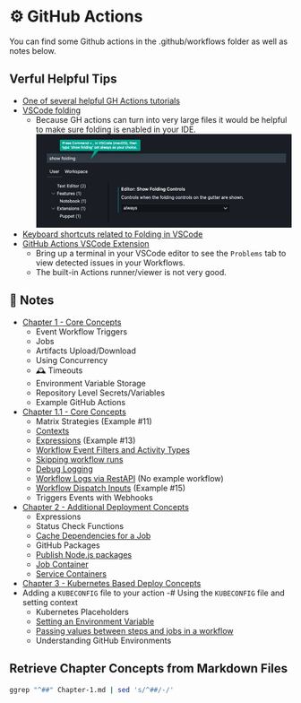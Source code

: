 # ⚙️ GitHub Actions 

You can find some Github actions in the .github/workflows folder as well as notes below. 

## Verful Helpful Tips 

- [One of several helpful GH Actions tutorials](https://www.youtube.com/watch?v=5xngh29yx9A)
- [VSCode folding](https://www.youtube.com/watch?v=63Ck0LTzaps)
  - Because GH actions can turn into very large files it would be helpful to make sure folding is enabled in your IDE. 
![how to enable folding in vscode](./Media/Folding.png "Folding in VScode")  
- [Keyboard shortcuts related to Folding in VSCode](https://stackoverflow.com/questions/30067767/how-do-i-fold-collapse-hide-sections-of-code-in-visual-studio-code)
- [GitHub Actions VSCode Extension](https://marketplace.visualstudio.com/items?itemName=GitHub.vscode-github-actions)
  - Bring up a terminal in your VSCode editor to see the `Problems` tab to view detected issues in your Workflows.
  - The built-in Actions runner/viewer is not very good. 

## 📙 Notes 

- [Chapter 1 - Core Concepts](./Notes/Chapter-1.md)
  - Event Workflow Triggers   
  - Jobs 
  - Artifacts Upload/Download
  - Using Concurrency 
  - 🕰️ Timeouts 
  - Environment Variable Storage 
  - Repository Level Secrets/Variables 
  - Example GitHub Actions
- [Chapter 1.1 - Core Concepts](./Notes/Chapter-1.1.md)
  - Matrix Strategies (Example #11)
  - [Contexts](https://docs.github.com/en/actions/writing-workflows/choosing-what-your-workflow-does/accessing-contextual-information-about-workflow-runs) 
  - [Expressions](https://docs.github.com/en/actions/writing-workflows/choosing-what-your-workflow-does/evaluate-expressions-in-workflows-and-actions) (Example #13)
  - [Workflow Event Filters and Activity Types](https://docs.github.com/en/actions/writing-workflows/choosing-when-your-workflow-runs/events-that-trigger-workflows)
  - [Skipping workflow runs](https://docs.github.com/en/actions/managing-workflow-runs-and-deployments/managing-workflow-runs/skipping-workflow-runs)
  - [Debug Logging](https://docs.github.com/en/actions/monitoring-and-troubleshooting-workflows/troubleshooting-workflows/enabling-debug-logging)
  - [Workflow Logs via RestAPI](https://docs.github.com/en/rest/actions/workflows?apiVersion=2022-11-28) (No example workflow)
  - [Workflow Dispatch Inputs](https://docs.github.com/en/actions/writing-workflows/workflow-syntax-for-github-actions#onworkflow_dispatch) (Example #15) 
  - Triggers Events with Webhooks 
- [Chapter 2 - Additional Deployment Concepts](./Notes/Chapter-2.md)
  - Expressions
  - Status Check Functions 
  - [Cache Dependencies for a Job](https://docs.github.com/en/actions/writing-workflows/choosing-what-your-workflow-does/caching-dependencies-to-speed-up-workflows)
  - GitHub Packages 
  - [Publish Node.js packages](https://docs.github.com/en/actions/use-cases-and-examples/publishing-packages/publishing-nodejs-packages)
  - [Job Container](https://docs.github.com/en/actions/writing-workflows/choosing-where-your-workflow-runs/running-jobs-in-a-container)
  - [Service Containers](https://docs.github.com/en/actions/use-cases-and-examples/using-containerized-services/about-service-containers)
- [Chapter 3 - Kubernetes Based Deploy Concepts](./Notes/Chapter-3.md)
- Adding a `KUBECONFIG` file to your action
-# Using the `KUBECONFIG` file and setting context 
  - Kubernetes Placeholders 
  - [Setting an Environment Variable](docs.github.com/en/actions/using-workflows/workflow-commands-for-github-actions#setting-an-environment-variable)
  - [Passing values between steps and jobs in a workflow](docs.github.com/en/actions/learn-github-actions/variables#passing-values-between-steps-and-jobs-in-a-workflow)
  - Understanding GitHub Environments 



## Retrieve Chapter Concepts from Markdown Files 

```bash
ggrep "^##" Chapter-1.md | sed 's/^##/-/'
```